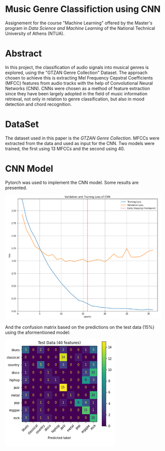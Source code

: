 # Music Genre Classifiction using CNN 
Assignement for the course "Machine Learning" offered by the Master's program in *Data Science and Machine Learning* of the National Technical University of Athens (NTUA). 

# Abstract
In this project, the classification of audio signals into musical genres is explored,
using the "GTZAN Genre Collection" Dataset. The approach chosen to achieve this is extracting Mel
Frequency Cepstral Coefficients (MFCC) features from audio tracks with the help of Convolutional
Neural Networks (CNN). CNNs were chosen as a method of feature extraction since they have been
largely adopted in the field of music information retrieval, not only in relation to genre classification,
but also in mood detection and chord recognition.

# DataSet
The dataset used in this paper is the *GTZAN Genre Collection*. MFCCs were extracted from the data and used as input for the CNN. Two models were trained, the first using 13 MFCCs and the second using 40.

# CNN Model
Pytorch was used to implement the CNN model. Some results are presented.

![Training and Validation Loss per epoch of training using spectograms (Batch size 64, learning rate 0.0001)](spec2.png#center)

And the confusion matrix based on the predictions on the test data (15%) using the aformentioned model:

![Confusion Matrix on Test Data with model trained using 40 MFCCs](conf40.png#center)

